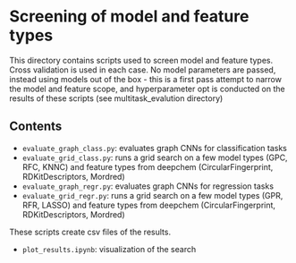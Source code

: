 # Screening of model and feature types
This directory contains scripts used to screen model and feature types. Cross validation is used in each case. No model parameters are passed, instead using models out of the box - this is a first pass attempt to narrow the model and feature scope, and hyperparameter opt is conducted on the results of these scripts (see multitask_evalution directory)

## Contents

- `evaluate_graph_class.py`: evaluates graph CNNs for classification tasks
- `evaluate_grid_class.py`: runs a grid search on a few model types (GPC, RFC, KNNC) and feature types from deepchem (CircularFingerprint, RDKitDescriptors, Mordred)
- `evaluate_graph_regr.py`: evaluates graph CNNs for regression tasks
- `evaluate_grid_regr.py`: runs a grid search on a few model types (GPR, RFR, LASSO) and feature types from deepchem (CircularFingerprint, RDKitDescriptors, Mordred)

These scripts create csv files of the results.

- `plot_results.ipynb`: visualization of the search